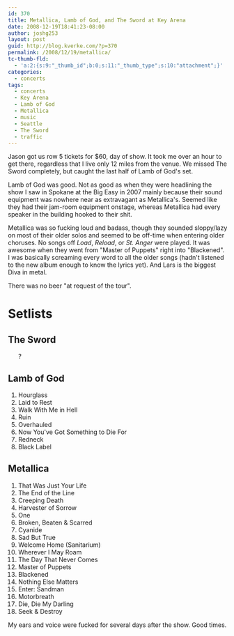 ```yaml
---
id: 370
title: Metallica, Lamb of God, and The Sword at Key Arena
date: 2008-12-19T18:41:23-08:00
author: joshg253
layout: post
guid: http://blog.kverke.com/?p=370
permalink: /2008/12/19/metallica/
tc-thumb-fld:
  - 'a:2:{s:9:"_thumb_id";b:0;s:11:"_thumb_type";s:10:"attachment";}'
categories:
  - concerts
tags:
  - concerts
  - Key Arena
  - Lamb of God
  - Metallica
  - music
  - Seattle
  - The Sword
  - traffic
---
```

Jason got us row 5 tickets for $60, day of show. It took me over an hour to get there, regardless that I live only 12 miles from the venue. We missed The Sword completely, but caught the last half of Lamb of God's set.

Lamb of God was good. Not as good as when they were headlining the show I saw in Spokane at the Big Easy in 2007 mainly because their sound equipment was nowhere near as extravagant as Metallica's. Seemed like they had their jam-room equipment onstage, whereas Metallica had every speaker in the building hooked to their shit.

Metallica was so fucking loud and badass, though they sounded sloppy/lazy on most of their older solos and seemed to be off-time when entering older choruses. No songs off <i>Load</i>, <i>Reload</i>, or <i>St. Anger</i> were played. It was awesome when they went from "Master of Puppets" right into "Blackened". I was basically screaming every word to all the older songs (hadn't listened to the new album enough to know the lyrics yet). And Lars is the biggest Diva in metal.

There was no beer "at request of the tour".

<h1>Setlists</h1>

<h2>The Sword</h2>

<ol>?</ol>

<h2>Lamb of God</h2>

<ol>
    <li>Hourglass</li>
    <li>Laid to Rest</li>
    <li>Walk With Me in Hell</li>
    <li>Ruin</li>
    <li>Overhauled <i></i></li>
    <li>Now You've Got Something to Die For</li>
    <li>Redneck</li>
    <li>Black Label</li>
</ol>

<h2>Metallica</h2>

<ol>
    <li>That Was Just Your Life</li>
    <li>The End of the Line</li>
    <li>Creeping Death</li>
    <li>Harvester of Sorrow</li>
    <li>One</li>
    <li>Broken, Beaten &amp; Scarred</li>
    <li>Cyanide</li>
    <li>Sad But True</li>
    <li>Welcome Home (Sanitarium)</li>
    <li>Wherever I May Roam</li>
    <li>The Day That Never Comes</li>
    <li>Master of Puppets</li>
    <li>Blackened</li>
    <li>Nothing Else Matters</li>
    <li>Enter: Sandman</li>
    <li>Motorbreath</li>
    <li>Die, Die My Darling</li>
    <li>Seek &amp; Destroy</li>
</ol>

My ears and voice were fucked for several days after the show. Good times.